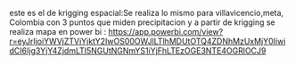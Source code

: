 este es el de krigging espacial:Se realiza lo mismo para villavicencio,meta, Colombia con 3 puntos que miden precipitacion y a partir de krigging se realiza mapa en power bi : https://app.powerbi.com/view?r=eyJrIjoiYWVjZTViYjktY2IwOS00OWJlLTlhMDUtOTQ4ZDNhMzUxMjY0IiwidCI6Ijg3YjY4ZjdmLTI5NGUtNGNmYS1iYjFhLTEzOGE3NTE4OGRlOCJ9
